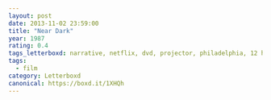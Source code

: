 ```yaml
---
layout: post 
date: 2013-11-02 23:59:00
title: "Near Dark"
year: 1987
rating: 0.4
tags_letterboxd: narrative, netflix, dvd, projector, philadelphia, 12 hours of horror, Leah
tags:
  - film
category: Letterboxd
canonical: https://boxd.it/1XHQh
---
```

